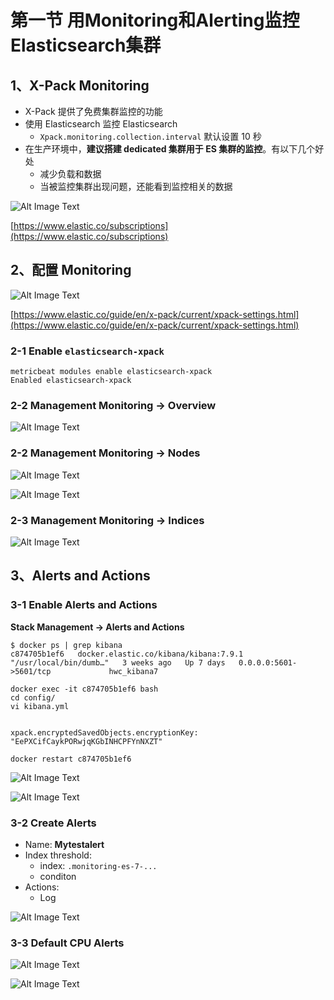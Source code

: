 # **第一节 用Monitoring和Alerting监控Elasticsearch集群**

## **1、X-Pack Monitoring**

* X-Pack 提供了免费集群监控的功能
*  使用 Elasticsearch 监控 Elasticsearch
	*   `Xpack.monitoring.collection.interval` 默认设置 10 秒
* 在生产环境中，**建议搭建 dedicated 集群用于 ES 集群的监控**。有以下几个好处
	* 减少负载和数据
	* 当被监控集群出现问题，还能看到监控相关的数据

![Alt Image Text](../images/chap16_1_1.png "Body image")

[https://www.elastic.co/subscriptions](https://www.elastic.co/subscriptions)

## **2、配置 Monitoring**

![Alt Image Text](../images/chap16_1_2.png "Body image")

[https://www.elastic.co/guide/en/x-pack/current/xpack-settings.html](https://www.elastic.co/guide/en/x-pack/current/xpack-settings.html)

### **2-1 Enable `elasticsearch-xpack`**

```
metricbeat modules enable elasticsearch-xpack
Enabled elasticsearch-xpack
```

### **2-2 Management Monitoring -> Overview**

![Alt Image Text](../images/chap16_1_3.png "Body image")

### **2-2 Management Monitoring -> Nodes**

![Alt Image Text](../images/chap16_1_4.png "Body image")

![Alt Image Text](../images/chap16_1_5.png "Body image")


### **2-3 Management Monitoring -> Indices**

![Alt Image Text](../images/chap16_1_6.png "Body image")

## **3、Alerts and Actions**

### **3-1 Enable Alerts and Actions**

**Stack Management -> Alerts and Actions**

```
$ docker ps | grep kibana
c874705b1ef6   docker.elastic.co/kibana/kibana:7.9.1                 "/usr/local/bin/dumb…"   3 weeks ago   Up 7 days   0.0.0.0:5601->5601/tcp             hwc_kibana7

docker exec -it c874705b1ef6 bash 
cd config/
vi kibana.yml


xpack.encryptedSavedObjects.encryptionKey: "EePXCifCaykPORwjqKGbINHCPFYnNXZT"

docker restart c874705b1ef6
```

![Alt Image Text](../images/chap16_1_7.png "Body image")

![Alt Image Text](../images/chap16_1_8.png "Body image")

### **3-2 Create Alerts**

* Name: **Mytestalert**
* Index threshold: 
	* index: `.monitoring-es-7-...`
	* conditon
* Actions: 
	* Log

![Alt Image Text](../images/chap16_1_9.png "Body image")

### **3-3 Default CPU Alerts**

![Alt Image Text](../images/chap16_1_10.png "Body image")

![Alt Image Text](../images/chap16_1_11.png "Body image")